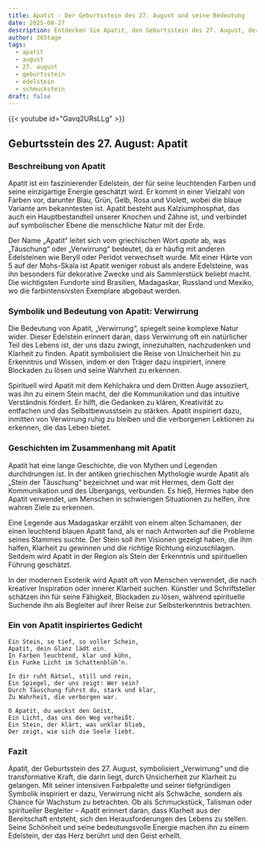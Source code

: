 ```yaml
---
title: Apatit - Der Geburtsstein des 27. August und seine Bedeutung
date: 2025-08-27
description: Entdecken Sie Apatit, den Geburtsstein des 27. August, der Verwirrung symbolisiert. Seine Symbolik und Geschichte werden Sie inspirieren.
author: 365tage
tags:
  - apatit
  - august
  - 27. august
  - geburtsstein
  - edelstein
  - schmuckstein
draft: false
---
```


{{< youtube id="Gavq2URsLLg" >}}

## Geburtsstein des 27. August: Apatit

### Beschreibung von Apatit

Apatit ist ein faszinierender Edelstein, der für seine leuchtenden Farben und seine einzigartige Energie geschätzt wird. Er kommt in einer Vielzahl von Farben vor, darunter Blau, Grün, Gelb, Rosa und Violett, wobei die blaue Variante am bekanntesten ist. Apatit besteht aus Kalziumphosphat, das auch ein Hauptbestandteil unserer Knochen und Zähne ist, und verbindet auf symbolischer Ebene die menschliche Natur mit der Erde.

Der Name „Apatit“ leitet sich vom griechischen Wort _apate_ ab, was „Täuschung“ oder „Verwirrung“ bedeutet, da er häufig mit anderen Edelsteinen wie Beryll oder Peridot verwechselt wurde. Mit einer Härte von 5 auf der Mohs-Skala ist Apatit weniger robust als andere Edelsteine, was ihn besonders für dekorative Zwecke und als Sammlerstück beliebt macht. Die wichtigsten Fundorte sind Brasilien, Madagaskar, Russland und Mexiko, wo die farbintensivsten Exemplare abgebaut werden.

### Symbolik und Bedeutung von Apatit: Verwirrung

Die Bedeutung von Apatit, „Verwirrung“, spiegelt seine komplexe Natur wider. Dieser Edelstein erinnert daran, dass Verwirrung oft ein natürlicher Teil des Lebens ist, der uns dazu zwingt, innezuhalten, nachzudenken und Klarheit zu finden. Apatit symbolisiert die Reise von Unsicherheit hin zu Erkenntnis und Wissen, indem er den Träger dazu inspiriert, innere Blockaden zu lösen und seine Wahrheit zu erkennen.

Spirituell wird Apatit mit dem Kehlchakra und dem Dritten Auge assoziiert, was ihn zu einem Stein macht, der die Kommunikation und das intuitive Verständnis fördert. Er hilft, die Gedanken zu klären, Kreativität zu entfachen und das Selbstbewusstsein zu stärken. Apatit inspiriert dazu, inmitten von Verwirrung ruhig zu bleiben und die verborgenen Lektionen zu erkennen, die das Leben bietet.

### Geschichten im Zusammenhang mit Apatit

Apatit hat eine lange Geschichte, die von Mythen und Legenden durchdrungen ist. In der antiken griechischen Mythologie wurde Apatit als „Stein der Täuschung“ bezeichnet und war mit Hermes, dem Gott der Kommunikation und des Übergangs, verbunden. Es hieß, Hermes habe den Apatit verwendet, um Menschen in schwierigen Situationen zu helfen, ihre wahren Ziele zu erkennen.

Eine Legende aus Madagaskar erzählt von einem alten Schamanen, der einen leuchtend blauen Apatit fand, als er nach Antworten auf die Probleme seines Stammes suchte. Der Stein soll ihm Visionen gezeigt haben, die ihm halfen, Klarheit zu gewinnen und die richtige Richtung einzuschlagen. Seitdem wird Apatit in der Region als Stein der Erkenntnis und spirituellen Führung geschätzt.

In der modernen Esoterik wird Apatit oft von Menschen verwendet, die nach kreativer Inspiration oder innerer Klarheit suchen. Künstler und Schriftsteller schätzen ihn für seine Fähigkeit, Blockaden zu lösen, während spirituelle Suchende ihn als Begleiter auf ihrer Reise zur Selbsterkenntnis betrachten.

### Ein von Apatit inspiriertes Gedicht

```
Ein Stein, so tief, so voller Schein,  
Apatit, dein Glanz lädt ein.  
In Farben leuchtend, klar und kühn,  
Ein Funke Licht im Schattenblüh’n.  

In dir ruht Rätsel, still und rein,  
Ein Spiegel, der uns zeigt: Wer sein?  
Durch Täuschung führst du, stark und klar,  
Zu Wahrheit, die verborgen war.  

O Apatit, du weckst den Geist,  
Ein Licht, das uns den Weg verheißt.  
Ein Stein, der klärt, was unklar blieb,  
Der zeigt, wie sich die Seele liebt.  
```

### Fazit

Apatit, der Geburtsstein des 27. August, symbolisiert „Verwirrung“ und die transformative Kraft, die darin liegt, durch Unsicherheit zur Klarheit zu gelangen. Mit seiner intensiven Farbpalette und seiner tiefgründigen Symbolik inspiriert er dazu, Verwirrung nicht als Schwäche, sondern als Chance für Wachstum zu betrachten. Ob als Schmuckstück, Talisman oder spiritueller Begleiter – Apatit erinnert daran, dass Klarheit aus der Bereitschaft entsteht, sich den Herausforderungen des Lebens zu stellen. Seine Schönheit und seine bedeutungsvolle Energie machen ihn zu einem Edelstein, der das Herz berührt und den Geist erhellt.